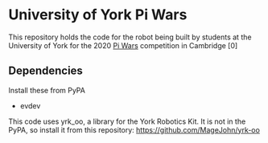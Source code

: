 # University of York Pi Wars

This repository holds the code for the robot being built by students at the
University of York for the 2020 [Pi Wars](https://piwars.org/) competition in
Cambridge [0]

## Dependencies

Install these from PyPA

- evdev

This code uses yrk_oo, a library for the York Robotics Kit. It is not in the
PyPA, so install it from this repository: https://github.com/MageJohn/yrk-oo
